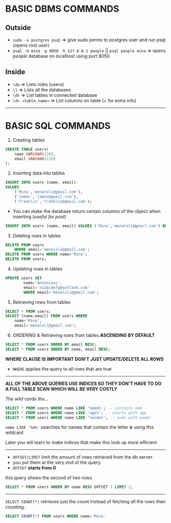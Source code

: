 # BASIC DBMS COMMANDS

## Outside

- `sudo -u postgres psql` => give sudo perms to postgres user and run psql (opens root user)
- `psql -U mina -p 8050 -h 127.0.0.1 people` || `psql people mina` => opens _people_ database on localhost using port 8050

## Inside

- `\du` => Lists roles (users)
- `\l` => Lists all the databases
- `\dt` => List tables in connected database
- `\d+ <table_name>` => List columns on table (+ for extra info)

---

# BASIC SQL COMMANDS

1. Creating tables

```sql
CREATE TABLE users(
    name VARCHAR(128),
    email VARCHAR(128)
);
```

2. Inserting data into tables

```sql
INSERT INTO users (name, email)
VALUES
    ('Mina','menaloli@gmail.com'),
    ('James','james@gmail.com'),
    ('Franklin','franklin@gmail.com');
```

- You can make the database return certain columns of the object when inserting (_useful for post_)

```sql
INSERT INTO users (name, email) VALUES ('Mina','menaloli@gmail.com') RETURNING name,email;
```

3. Deleting rows in tables

```sql
DELETE FROM users
    WHERE email='menaloli@gmail.com';
DELETE FROM users WHERE name='Mina';
DELETE FROM users;
```

4. Updating rows in tables

```sql
UPDATE users SET
        name='Antonious',
        email='niabcdefg@outlook.com'
        WHERE email='menaloli@gmail.com';
```

5. Retrieving rows from tables

```sql
SELECT * FROM users;
SELECT (name,email) FROM users WHERE
    name='Mina',
    email='menaloli@gmail.com';
```

6. ORDERING & Retrieving rows from tables **ASCENDING BY DEFAULT**

```sql
SELECT * FROM users ORDER BY email DESC;
SELECT * FROM users ORDER BY name, email DESC;
```

**WHERE CLAUSE IS IMPORTANT DON'T JUST UPDATE/DELETE ALL ROWS**

- `WHERE` applies the query to all rows that are true

---

**ALL OF THE ABOVE QUERIES USE INDICES SO THEY DON'T HAVE TO DO A FULL TABLE SCAN WHICH WILL BE VERY COSTLY**

_The wild cards tho..._

```sql
SELECT * FROM users WHERE name LIKE '%mem%'; -- contains mem
SELECT * FROM users WHERE name LIKE 'age%'; -- starts with age
SELECT * FROM users WHERE name LIKE '%ender'; -- ends with ender
```

`name LIKE '%e%'` searches for names that contain the letter **e** using this wildcard

Later you will learn to make indices that make this look up more efficient

---

- `OFFSET/LIMIT` limit the amount of rows retrieved from the db server.
- you put them at the very end of the query.
- `OFFSET` **starts from 0**

this query shows the second of two rows

```sql
SELECT * FROM users ORDER BY name DESC OFFSET 1 LIMIT 2;
```

---

`SELECT COUNT(*)` retrieves just the count instead of fetching all the rows then counting.

```sql
SELECT COUNT(*) FROM users WHERE name='Mina'
```
